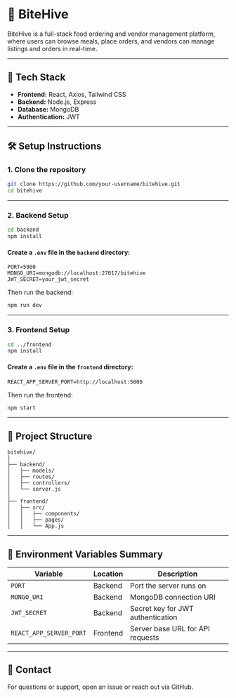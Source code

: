 
# 🐝 BiteHive

BiteHive is a full-stack food ordering and vendor management platform, where users can browse meals, place orders, and vendors can manage listings and orders in real-time.

---

## 🚀 Tech Stack

* **Frontend:** React, Axios, Tailwind CSS
* **Backend:** Node.js, Express
* **Database:** MongoDB
* **Authentication:** JWT

---

## 🛠️ Setup Instructions

### 1. Clone the repository

```bash
git clone https://github.com/your-username/bitehive.git
cd bitehive
```

---

### 2. Backend Setup

```bash
cd backend
npm install
```

#### Create a `.env` file in the `backend` directory:

```env
PORT=5000
MONGO_URI=mongodb://localhost:27017/bitehive
JWT_SECRET=your_jwt_secret
```

Then run the backend:

```bash
npm run dev
```

---

### 3. Frontend Setup

```bash
cd ../frontend
npm install
```

#### Create a `.env` file in the `frontend` directory:

```env
REACT_APP_SERVER_PORT=http://localhost:5000
```

Then run the frontend:

```bash
npm start
```

---

## 📂 Project Structure

```
bitehive/
│
├── backend/
│   ├── models/
│   ├── routes/
│   ├── controllers/
│   └── server.js
│
├── frontend/
│   ├── src/
│   │   ├── components/
│   │   ├── pages/
│   │   └── App.js
```

---

## 🔐 Environment Variables Summary

| Variable                | Location | Description                       |
| ----------------------- | -------- | --------------------------------- |
| `PORT`                  | Backend  | Port the server runs on           |
| `MONGO_URI`             | Backend  | MongoDB connection URI            |
| `JWT_SECRET`            | Backend  | Secret key for JWT authentication |
| `REACT_APP_SERVER_PORT` | Frontend | Server base URL for API requests  |

---

## 💬 Contact

For questions or support, open an issue or reach out via GitHub.
